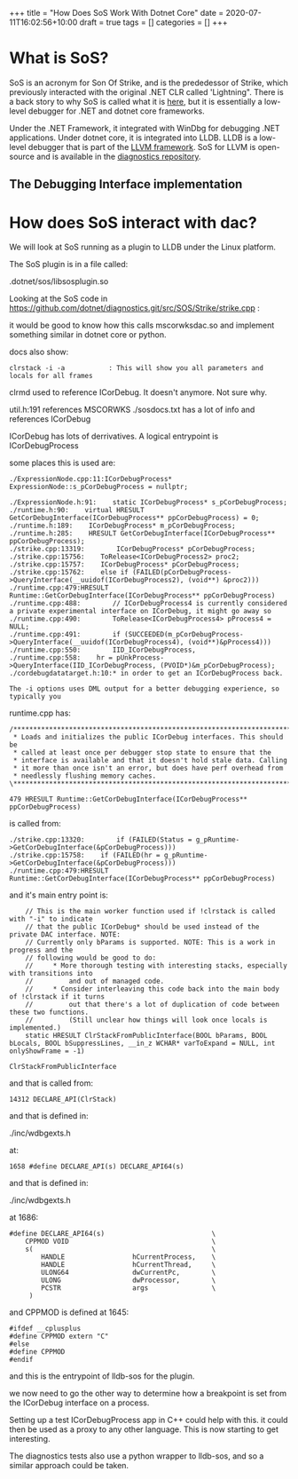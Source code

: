 +++
title = "How Does SoS Work With Dotnet Core"
date = 2020-07-11T16:02:56+10:00
draft = true
tags = []
categories = []
+++

# What is SoS?

SoS is an acronym for Son Of Strike, and is the prededessor of Strike, which previously interacted with the original .NET CLR called 'Lightning". There is a back story to why SoS is called what it is [here](https://stackoverflow.com/a/3573049/512965), but it is essentially a low-level debugger for .NET and dotnet core frameworks.

Under the .NET Framework, it integrated with WinDbg for debugging .NET applications. Under dotnet core, it is integrated into LLDB. LLDB is a low-level debugger that is part of the [LLVM framework](https://llvm.org/). SoS for LLVM is open-source and is available in the [diagnostics repository](https://github.com/dotnet/diagnostics).


## The Debugging Interface implementation


# How does SoS interact with dac?

We will look at SoS running as a plugin to LLDB under the Linux platform.

The SoS plugin is in a file called:

.dotnet/sos/libsosplugin.so


Looking at the SoS code in https://github.com/dotnet/diagnostics.git/src/SOS/Strike/strike.cpp :



it would be good to know how this calls mscorwksdac.so and implement something similar in dotnet core or python.

docs also show:

```
clrstack -i -a           : This will show you all parameters and locals for all frames
```

clrmd used to reference ICorDebug. It doesn't anymore. Not sure why.


util.h:191 references MSCORWKS
./sosdocs.txt has a lot of info and references ICorDebug

ICorDebug has lots of derrivatives. A logical entrypoint is ICorDebugProcess

some places this is used are:

```
./ExpressionNode.cpp:11:ICorDebugProcess* ExpressionNode::s_pCorDebugProcess = nullptr;

./ExpressionNode.h:91:    static ICorDebugProcess* s_pCorDebugProcess;
./runtime.h:90:    virtual HRESULT GetCorDebugInterface(ICorDebugProcess** ppCorDebugProcess) = 0;
./runtime.h:189:    ICorDebugProcess* m_pCorDebugProcess;
./runtime.h:285:    HRESULT GetCorDebugInterface(ICorDebugProcess** ppCorDebugProcess);
./strike.cpp:13319:        ICorDebugProcess* pCorDebugProcess;
./strike.cpp:15756:    ToRelease<ICorDebugProcess2> proc2;
./strike.cpp:15757:    ICorDebugProcess* pCorDebugProcess;
./strike.cpp:15762:    else if (FAILED(pCorDebugProcess->QueryInterface(__uuidof(ICorDebugProcess2), (void**) &proc2)))
./runtime.cpp:479:HRESULT Runtime::GetCorDebugInterface(ICorDebugProcess** ppCorDebugProcess)
./runtime.cpp:488:        // ICorDebugProcess4 is currently considered a private experimental interface on ICorDebug, it might go away so
./runtime.cpp:490:        ToRelease<ICorDebugProcess4> pProcess4 = NULL;
./runtime.cpp:491:        if (SUCCEEDED(m_pCorDebugProcess->QueryInterface(__uuidof(ICorDebugProcess4), (void**)&pProcess4)))
./runtime.cpp:550:        IID_ICorDebugProcess,
./runtime.cpp:558:    hr = pUnkProcess->QueryInterface(IID_ICorDebugProcess, (PVOID*)&m_pCorDebugProcess);
./cordebugdatatarget.h:10:* in order to get an ICorDebugProcess back.
```

```
The -i options uses DML output for a better debugging experience, so typically you
```

runtime.cpp has:

```
/**********************************************************************\
 * Loads and initializes the public ICorDebug interfaces. This should be
 * called at least once per debugger stop state to ensure that the
 * interface is available and that it doesn't hold stale data. Calling
 * it more than once isn't an error, but does have perf overhead from
 * needlessly flushing memory caches.
\**********************************************************************/

479 HRESULT Runtime::GetCorDebugInterface(ICorDebugProcess** ppCorDebugProcess)
```

is called from:

```
./strike.cpp:13320:        if (FAILED(Status = g_pRuntime->GetCorDebugInterface(&pCorDebugProcess)))
./strike.cpp:15758:    if (FAILED(hr = g_pRuntime->GetCorDebugInterface(&pCorDebugProcess)))
./runtime.cpp:479:HRESULT Runtime::GetCorDebugInterface(ICorDebugProcess** ppCorDebugProcess)
```


and it's main entry point is:

```
    // This is the main worker function used if !clrstack is called with "-i" to indicate
    // that the public ICorDebug* should be used instead of the private DAC interface. NOTE:
    // Currently only bParams is supported. NOTE: This is a work in progress and the
    // following would be good to do:
    //     * More thorough testing with interesting stacks, especially with transitions into
    //         and out of managed code.
    //     * Consider interleaving this code back into the main body of !clrstack if it turns
    //         out that there's a lot of duplication of code between these two functions.
    //         (Still unclear how things will look once locals is implemented.)
    static HRESULT ClrStackFromPublicInterface(BOOL bParams, BOOL bLocals, BOOL bSuppressLines, __in_z WCHAR* varToExpand = NULL, int onlyShowFrame = -1)
```

`ClrStackFromPublicInterface`

and that is called from:

```
14312 DECLARE_API(ClrStack)
```

and that is defined in:

./inc/wdbgexts.h

at:

```
1658 #define DECLARE_API(s) DECLARE_API64(s)
```

and that is defined in:

./inc/wdbgexts.h

at 1686:

```
#define DECLARE_API64(s)                           \
    CPPMOD VOID                                    \
    s(                                             \
        HANDLE                 hCurrentProcess,    \
        HANDLE                 hCurrentThread,     \
        ULONG64                dwCurrentPc,        \
        ULONG                  dwProcessor,        \
        PCSTR                  args                \
     )
```

and CPPMOD is defined at 1645:

```
#ifdef __cplusplus
#define CPPMOD extern "C"
#else
#define CPPMOD
#endif
```

and this is the entrypoint of lldb-sos for the plugin.

we now need to go the other way to determine how a breakpoint is set from the ICorDebug interface on a process.

Setting up a test ICorDebugProcess app in C++ could help with this. it could then be used as a proxy to any other language. This is now starting to get interesting.

The diagnostics tests also use a python wrapper to lldb-sos, and so a similar approach  could be taken.
